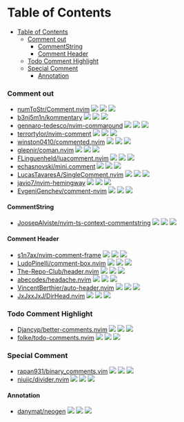 # Table of Contents

- [Table of Contents](#table-of-contents)
  - [Comment out](#comment-out)
    - [CommentString](#commentstring)
    - [Comment Header](#comment-header)
  - [Todo Comment Highlight](#todo-comment-highlight)
  - [Special Comment](#special-comment)
    - [Annotation](#annotation)

### Comment out

- [numToStr/Comment.nvim](https://github.com/numToStr/Comment.nvim) ![](https://img.shields.io/github/stars/numToStr/Comment.nvim) ![](https://img.shields.io/github/last-commit/numToStr/Comment.nvim) ![](https://img.shields.io/github/commit-activity/y/numToStr/Comment.nvim)
- [b3nj5m1n/kommentary](https://github.com/b3nj5m1n/kommentary) ![](https://img.shields.io/github/stars/b3nj5m1n/kommentary) ![](https://img.shields.io/github/last-commit/b3nj5m1n/kommentary) ![](https://img.shields.io/github/commit-activity/y/b3nj5m1n/kommentary)
- [gennaro-tedesco/nvim-commaround](https://github.com/gennaro-tedesco/nvim-commaround) ![](https://img.shields.io/github/stars/gennaro-tedesco/nvim-commaround) ![](https://img.shields.io/github/last-commit/gennaro-tedesco/nvim-commaround) ![](https://img.shields.io/github/commit-activity/y/gennaro-tedesco/nvim-commaround)
- [terrortylor/nvim-comment](https://github.com/terrortylor/nvim-comment) ![](https://img.shields.io/github/stars/terrortylor/nvim-comment) ![](https://img.shields.io/github/last-commit/terrortylor/nvim-comment) ![](https://img.shields.io/github/commit-activity/y/terrortylor/nvim-comment)
- [winston0410/commented.nvim](https://github.com/winston0410/commented.nvim) ![](https://img.shields.io/github/stars/winston0410/commented.nvim) ![](https://img.shields.io/github/last-commit/winston0410/commented.nvim) ![](https://img.shields.io/github/commit-activity/y/winston0410/commented.nvim)
- [glepnir/coman.nvim](https://github.com/glepnir/coman.nvim) ![](https://img.shields.io/github/stars/glepnir/coman.nvim) ![](https://img.shields.io/github/last-commit/glepnir/coman.nvim) ![](https://img.shields.io/github/commit-activity/y/glepnir/coman.nvim)
- [FLinguenheld/luacomment.nvim](https://github.com/FLinguenheld/luacomment.nvim) ![](https://img.shields.io/github/stars/FLinguenheld/luacomment.nvim) ![](https://img.shields.io/github/last-commit/FLinguenheld/luacomment.nvim) ![](https://img.shields.io/github/commit-activity/y/FLinguenheld/luacomment.nvim)
- [echasnovski/mini.comment](https://github.com/echasnovski/mini.comment) ![](https://img.shields.io/github/stars/echasnovski/mini.comment) ![](https://img.shields.io/github/last-commit/echasnovski/mini.comment) ![](https://img.shields.io/github/commit-activity/y/echasnovski/mini.comment)
- [LucasTavaresA/SingleComment.nvim](https://github.com/LucasTavaresA/SingleComment.nvim) ![](https://img.shields.io/github/stars/LucasTavaresA/SingleComment.nvim) ![](https://img.shields.io/github/last-commit/LucasTavaresA/SingleComment.nvim) ![](https://img.shields.io/github/commit-activity/y/LucasTavaresA/SingleComment.nvim)
- [javio7/nvim-hemingway](https://github.com/javio7/nvim-hemingway) ![](https://img.shields.io/github/stars/javio7/nvim-hemingway) ![](https://img.shields.io/github/last-commit/javio7/nvim-hemingway) ![](https://img.shields.io/github/commit-activity/y/javio7/nvim-hemingway)
- [EvgeniGenchev/comment-nvim](https://github.com/EvgeniGenchev/comment-nvim) ![](https://img.shields.io/github/stars/EvgeniGenchev/comment-nvim) ![](https://img.shields.io/github/last-commit/EvgeniGenchev/comment-nvim) ![](https://img.shields.io/github/commit-activity/y/EvgeniGenchev/comment-nvim)

#### CommentString

- [JoosepAlviste/nvim-ts-context-commentstring](https://github.com/JoosepAlviste/nvim-ts-context-commentstring) ![](https://img.shields.io/github/stars/JoosepAlviste/nvim-ts-context-commentstring) ![](https://img.shields.io/github/last-commit/JoosepAlviste/nvim-ts-context-commentstring) ![](https://img.shields.io/github/commit-activity/y/JoosepAlviste/nvim-ts-context-commentstring)

#### Comment Header

- [s1n7ax/nvim-comment-frame](https://github.com/s1n7ax/nvim-comment-frame) ![](https://img.shields.io/github/stars/s1n7ax/nvim-comment-frame) ![](https://img.shields.io/github/last-commit/s1n7ax/nvim-comment-frame) ![](https://img.shields.io/github/commit-activity/y/s1n7ax/nvim-comment-frame)
- [LudoPinelli/comment-box.nvim](https://github.com/LudoPinelli/comment-box.nvim) ![](https://img.shields.io/github/stars/LudoPinelli/comment-box.nvim) ![](https://img.shields.io/github/last-commit/LudoPinelli/comment-box.nvim) ![](https://img.shields.io/github/commit-activity/y/LudoPinelli/comment-box.nvim)
- [The-Repo-Club/header.nvim](https://github.com/The-Repo-Club/header.nvim) ![](https://img.shields.io/github/stars/The-Repo-Club/header.nvim) ![](https://img.shields.io/github/last-commit/The-Repo-Club/header.nvim) ![](https://img.shields.io/github/commit-activity/y/The-Repo-Club/header.nvim)
- [abecodes/headache.nvim](https://github.com/abecodes/headache.nvim) ![](https://img.shields.io/github/stars/abecodes/headache.nvim) ![](https://img.shields.io/github/last-commit/abecodes/headache.nvim) ![](https://img.shields.io/github/commit-activity/y/abecodes/headache.nvim)
- [VincentBerthier/auto-header.nvim](https://github.com/VincentBerthier/auto-header.nvim) ![](https://img.shields.io/github/stars/VincentBerthier/auto-header.nvim) ![](https://img.shields.io/github/last-commit/VincentBerthier/auto-header.nvim) ![](https://img.shields.io/github/commit-activity/y/VincentBerthier/auto-header.nvim)
- [JxJxxJxJ/DirHead.nvim](https://github.com/JxJxxJxJ/DirHead.nvim) ![](https://img.shields.io/github/stars/JxJxxJxJ/DirHead.nvim) ![](https://img.shields.io/github/last-commit/JxJxxJxJ/DirHead.nvim) ![](https://img.shields.io/github/commit-activity/y/JxJxxJxJ/DirHead.nvim)

### Todo Comment Highlight

- [Djancyp/better-comments.nvim](https://github.com/Djancyp/better-comments.nvim) ![](https://img.shields.io/github/stars/Djancyp/better-comments.nvim) ![](https://img.shields.io/github/last-commit/Djancyp/better-comments.nvim) ![](https://img.shields.io/github/commit-activity/y/Djancyp/better-comments.nvim)
- [folke/todo-comments.nvim](https://github.com/folke/todo-comments.nvim) ![](https://img.shields.io/github/stars/folke/todo-comments.nvim) ![](https://img.shields.io/github/last-commit/folke/todo-comments.nvim) ![](https://img.shields.io/github/commit-activity/y/folke/todo-comments.nvim)

### Special Comment

- [rapan931/binary_comments.vim](https://github.com/rapan931/binary_comments.vim) ![](https://img.shields.io/github/stars/rapan931/binary_comments.vim) ![](https://img.shields.io/github/last-commit/rapan931/binary_comments.vim) ![](https://img.shields.io/github/commit-activity/y/rapan931/binary_comments.vim)
- [niuiic/divider.nvim](https://github.com/niuiic/divider.nvim) ![](https://img.shields.io/github/stars/niuiic/divider.nvim) ![](https://img.shields.io/github/last-commit/niuiic/divider.nvim) ![](https://img.shields.io/github/commit-activity/y/niuiic/divider.nvim)

#### Annotation

- [danymat/neogen](https://github.com/danymat/neogen) ![](https://img.shields.io/github/stars/danymat/neogen) ![](https://img.shields.io/github/last-commit/danymat/neogen) ![](https://img.shields.io/github/commit-activity/y/danymat/neogen)
